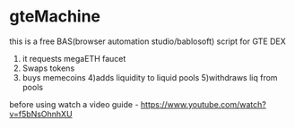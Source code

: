 # gteMachine
this is a free BAS(browser automation studio/bablosoft) script for GTE DEX
1) it requests megaETH faucet
2) Swaps tokens
3) buys memecoins
4)adds liquidity to liquid pools
5)withdraws liq from pools

before using watch a video guide - https://www.youtube.com/watch?v=f5bNsOhnhXU
